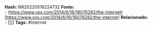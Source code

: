 **Hash:** NR20220516224732
**Fonte:**  
	- (https://www.vox.com/2014/6/16/18076282/the-internet)[https://www.vox.com/2014/6/16/18076282/the-internet]
**Relacionado:**  
	- [[]]
**Tags:**  #internet 
